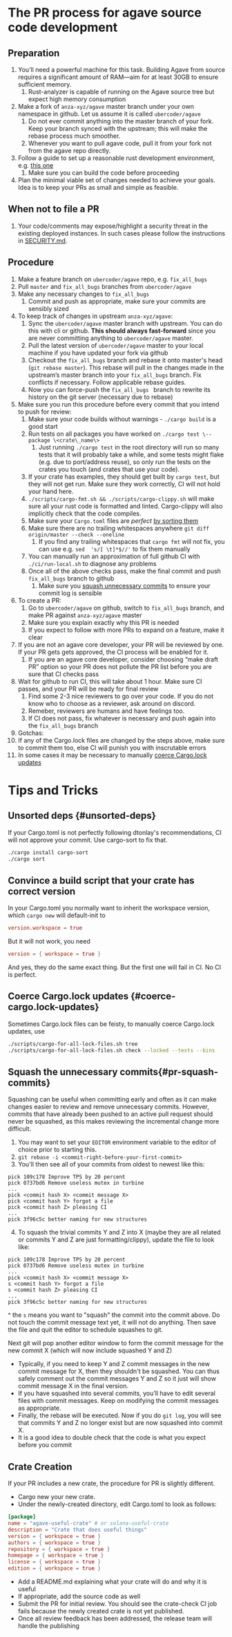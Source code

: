 # The PR process for agave source code development

## Preparation

1. You’ll need a powerful machine for this task. Building Agave from source requires a significant amount of RAM—aim for at least 30GB to ensure sufficient memory.
   1. Rust-analyzer is capable of running on the Agave source tree but expect high memory consumption
2. Make a fork of `anza-xyz/agave` master branch under your own namespace in github. Let us assume it is called `ubercoder/agave`
   1. Do not ever commit anything into the master branch of your fork. Keep your branch synced with the upstream; this will make the rebase process much smoother.
   2. Whenever you want to pull agave code, pull it from your fork not from the agave repo directly.
3. Follow a guide to set up a reasonable rust development environment, e.g. [this one](https://github.com/anza-xyz/agave/?tab=readme-ov-file#building)
   1. Make sure you can build the code before proceeding
4. Plan the minimal viable set of changes needed to achieve your goals. Idea is to keep your PRs as small and simple as feasible.


## When not to file a PR

1. Your code/comments may expose/highlight a security threat in the existing deployed instances. In such cases please follow the instructions in [SECURITY.md](https://github.com/anza-xyz/agave/blob/master/SECURITY.md).


## Procedure

1. Make a feature branch on `ubercoder/agave` repo, e.g. `fix_all_bugs`
2. Pull `master` and `fix_all_bugs` branches from `ubercoder/agave`
3. Make any necessary changes to `fix_all_bugs`
   1. Commit and push as appropriate, make sure your commits are sensibly sized
4. To keep track of changes in upstream `anza-xyz/agave`:
   1. Sync the `ubercoder/agave` master branch with upstream. You can do this with cli or github. **This should always fast-forward** since you are never committing anything to `ubercoder/agave` master.
   2. Pull the latest version of `ubercoder/agave` master to your local machine if you have updated your fork via github
   3. Checkout the `fix_all_bugs` branch and rebase it onto master's head (`git rebase master`). This rebase will pull in the changes made in the upstream’s master branch into your `fix_all_bugs` branch. Fix conflicts if necessary. Follow applicable rebase guides.
   4. Now you can force-push the `fix_all_bugs ` branch to rewrite its history on the git server (necessary due to rebase)
5. Make sure you run this procedure before every commit that you intend to push for review:
   1. Make sure your code builds without warnings - `./cargo build` is a good start
   2. Run tests on all packages you have worked on ``` ./cargo test \--package \<crate\_name\> ```
      1. Just running `./cargo test` in the root directory will run so many tests that it will probably take a while, and some tests might flake (e.g. due to port/address reuse), so only run the tests on the crates you touch (and crates that use your code).
   3. If your crate has examples, they should get built by `cargo test`, but they will not get run. Make sure they work correctly, CI will not hold your hand here.
   4. ```./scripts/cargo-fmt.sh && ./scripts/cargo-clippy.sh``` will make sure all your rust code is formatted and linted. Cargo-clippy will also implicitly check that the code compiles.
   5. Make sure your `Cargo.toml` files are *perfect* [by sorting them](#unsorted-deps)
   6. Make sure there are no trailing whitespaces anywhere `git diff origin/master --check --oneline`
      1. If you find any trailing whitespaces that `cargo fmt` will not fix, you can use e.g. `sed  's/[ \t]*$//'` to fix them manually
   7. You can manually run an approximation of full github CI with ``` ./ci/run-local.sh``` to diagnose any problems
   8. Once all of the above checks pass, make the final commit and push `fix_all_bugs` branch to github
      1. Make sure you [squash unnecessary commits](#pr-squash-commits) to ensure your commit log is sensible
6. To create a PR:
   1. Go to `ubercoder/agave` on github, switch to `fix_all_bugs` branch, and make PR against `anza-xyz/agave` master
   2. Make sure you explain exactly why this PR is needed
   3. If you expect to follow with more PRs to expand on a feature, make it clear
7. If you are not an agave core developer, your PR will be reviewed by one. If your PR gets gets approved, the CI process will be enabled for it.
   1. If you are an agave core developer, consider choosing “make draft PR” option so your PR does not pollute the PR list before you are sure that CI checks pass
8. Wait for github to run CI, this will take about 1 hour. Make sure CI passes, and your PR will be ready for final review
   1. Find some 2-3 nice reviewers to go over your code. If you do not know who to choose as a reviewer, ask around on discord.
   2. Remeber, reviewers are humans and have feelings too.
   3. If CI does not pass, fix whatever is necessary and push again into the `fix_all_bugs` branch
10. Gotchas:
   1. If any of the Cargo.lock files are changed by the steps above, make sure to commit them too, else CI will punish you with inscrutable errors
   2. In some cases it may be necessary to manually [coerce Cargo.lock updates](#coerce-cargo.lock-updates)


# Tips and Tricks

## Unsorted deps {#unsorted-deps}

  If your Cargo.toml is not perfectly following dtonlay's recommendations, CI will not approve your commit. Use cargo-sort to fix that.
```sh
./cargo install cargo-sort
./cargo sort
```


## Convince a build script that your crate has correct version

   In your Cargo.toml you normally want to inherit the workspace version, which `cargo new` will default-init to

```toml
version.workspace = true
```

   But it will not work, you need


```toml
version = { workspace = true }
```

   And yes, they do the same exact thing. But the first one will fail in CI. No CI is perfect.



## Coerce Cargo.lock updates {#coerce-cargo.lock-updates}

   Sometimes Cargo.lock files can be feisty, to manually coerce Cargo.lock updates, use


```sh
./scripts/cargo-for-all-lock-files.sh tree
./scripts/cargo-for-all-lock-files.sh check --locked --tests --bins
```



## Squash the unnecessary commits{#pr-squash-commits}

Squashing can be useful when committing early and often as it can make changes easier to review and remove unnecessary commits.
However, commits that have already been pushed to an active pull request should never be squashed, as this makes reviewing the incremental change more difficult.

1. You may want to set your `EDITOR` environment variable to the editor of choice prior to starting this.
2. `git rebase -i <commit-right-before-your-first-commit>`
3. You'll then see all of your commits from oldest to newest like this:
```
pick 109c178 Improve TPS by 20 percent
pick 0737bd6 Remove useless mutex in turbine
...
pick <commit hash X> <commit message X>
pick <commit hash Y> forgot a file
pick <commit hash Z> pleasing CI
...
pick 3f96c5c better naming for new structures
```
4. To squash the trivial commits Y and Z into X (maybe they are all related or commits Y and Z are just formatting/clippy), update the file to look like:
```
pick 109c178 Improve TPS by 20 percent
pick 0737bd6 Remove useless mutex in turbine
...
pick <commit hash X> <commit message X>
s <commit hash Y> forgot a file
s <commit hash Z> pleasing CI
...
pick 3f96c5c better naming for new structures
```
^ the `s` means you want to "squash" the commit into the commit above. Do not touch the commit message text yet, it will not do anything.
Then save the file and quit the editor to schedule squashes to git.

Next git will pop another editor window to form the commit message for the new commit X (which will now include squashed Y and Z)

* Typically, if you need to keep Y and Z commit messages in the new commit message for X, then they shouldn't be squashed.
You can thus safely comment out the commit messages Y and Z so it just will show commit message X in the final version.
* If you have squashed into several commits, you’ll have to edit several files with commit messages. Keep on modifying the commit messages as appropriate.
* Finally, the rebase will be executed. Now if you do `git log`, you will see that commits Y and Z no longer exist but are now squashed into commit X.
* It is a good idea to double check that the code is what you expect before you commit

## Crate Creation

If your PR includes a new crate, the procedure for PR is slightly different.

* Cargo new your new crate.
* Under the newly-created directory, edit Cargo.toml to look as follows:

```toml
[package]
name = "agave-useful-crate" # or solana-useful-crate
description = "Crate that does useful things"
version = { workspace = true }
authors = { workspace = true }
repository = { workspace = true }
homepage = { workspace = true }
license = { workspace = true }
edition = { workspace = true }
```
* Add a README.md explaining what your crate will do and why it is useful
* If appropriate, add the source code as well
* Submit the PR for initial review.  You should see the crate-check CI
  job fails because the newly created crate is not yet published.
* Once all review feedback has been addressed, the release team will handle the publishing
